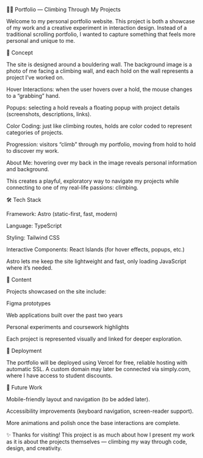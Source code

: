 🧗‍♂️ Portfolio — Climbing Through My Projects

Welcome to my personal portfolio website. This project is both a showcase of my work and a creative experiment in interaction design. Instead of a traditional scrolling portfolio, I wanted to capture something that feels more personal and unique to me.

🎯 Concept

The site is designed around a bouldering wall. The background image is a photo of me facing a climbing wall, and each hold on the wall represents a project I’ve worked on.

Hover Interactions: when the user hovers over a hold, the mouse changes to a “grabbing” hand.

Popups: selecting a hold reveals a floating popup with project details (screenshots, descriptions, links).

Color Coding: just like climbing routes, holds are color coded to represent categories of projects.

Progression: visitors “climb” through my portfolio, moving from hold to hold to discover my work.

About Me: hovering over my back in the image reveals personal information and background.

This creates a playful, exploratory way to navigate my projects while connecting to one of my real-life passions: climbing.

🛠️ Tech Stack

Framework: Astro
 (static-first, fast, modern)

Language: TypeScript

Styling: Tailwind CSS

Interactive Components: React Islands (for hover effects, popups, etc.)

Astro lets me keep the site lightweight and fast, only loading JavaScript where it’s needed.

📂 Content

Projects showcased on the site include:

Figma prototypes

Web applications built over the past two years

Personal experiments and coursework highlights

Each project is represented visually and linked for deeper exploration.

🚀 Deployment

The portfolio will be deployed using Vercel
 for free, reliable hosting with automatic SSL. A custom domain may later be connected via simply.com, where I have access to student discounts.

📱 Future Work

Mobile-friendly layout and navigation (to be added later).

Accessibility improvements (keyboard navigation, screen-reader support).

More animations and polish once the base interactions are complete.

✨ Thanks for visiting!
This project is as much about how I present my work as it is about the projects themselves — climbing my way through code, design, and creativity.
